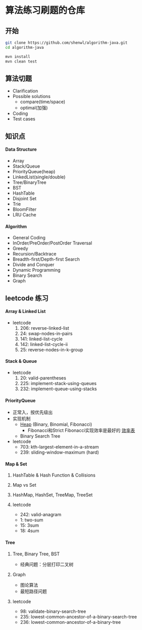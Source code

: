 # 算法练习刷题的仓库

## 开始
```bash
git clone https://github.com/shenwl/algorithm-java.git
cd algorithm-java

mvn install
mvn clean test
```


## 算法切题
- Clarification
- Possible solutions
    * compare(time/space)
    * optimal(加强)
- Coding
- Test cases


## 知识点
#### Data Structure
- Array
- Stack/Queue
- PriorityQueue(heap)
- LinkedList(single/double)
- Tree/BinaryTree
- BST
- HashTable
- Disjoint Set
- Trie
- BloomFilter
- LRU Cache

#### Algorithm
- General Coding
- InOrder/PreOrder/PostOrder Traversal
- Greedy
- Recursion/Backtrace
- Breadth-first/Depth-first Search
- Divide and Conquer
- Dynamic Programming
- Binary Search
- Graph

## leetcode 练习
#### Array & Linked List
- leetcode
    1. 206: reverse-linked-list
    2. 24: swap-nodes-in-pairs
    3. 141: linked-list-cycle
    4. 142: linked-list-cycle-ii
    5. 25: reverse-nodes-in-k-group

#### Stack & Queue
- leetcode
    1. 20: valid-parentheses
    2. 225: implement-stack-using-queues
    3. 232: implement-queue-using-stacks

#### PriorityQueue
- 正常入，按优先级出
- 实现机制
    * [Heap](https://en.wikipedia.org/wiki/Heap_(data_structure)) (Binary, Binomial, Fibonacci)
        - Fibonacci和Strict Fibonacci实现效率是最好的 [效率表](https://en.wikipedia.org/wiki/Heap_(data_structure))
    * Binary Search Tree
- leetcode
    * 703: kth-largest-element-in-a-stream
    * 239: sliding-window-maximum (hard)

#### Map & Set
1. HashTable & Hash Function & Collisions

2. Map vs Set

3. HashMap, HashSet, TreeMap, TreeSet

4. leetcode
    - 242: valid-anagram
    - 1: two-sum
    - 15: 3sum
    - 18: 4sum

#### Tree
1. Tree, Binary Tree, BST
    - 经典问题：分层打印二叉树

2. Graph
    - 图论算法
    - 最短路径问题

3. leetcode
    - 98: validate-binary-search-tree
    - 235: lowest-common-ancestor-of-a-binary-search-tree
    - 236: lowest-common-ancestor-of-a-binary-tree